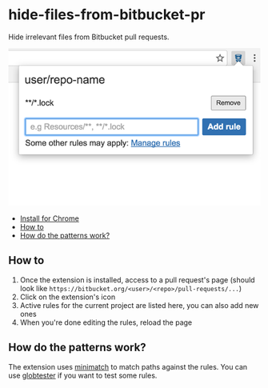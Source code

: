# hide-files-from-bitbucket-pr

Hide irrelevant files from Bitbucket pull requests.

![Extension Screenshot](screenshot.png)

* [Install for Chrome](https://chrome.google.com/webstore/detail/hide-files-from-bitbucket/jkndmdikjlefnimdlpmoembjkppanpaf)
* [How to](#how-to)
* [How do the patterns work?](#how-do-the-patterns-work)

## How to

1. Once the extension is installed, access to a pull request's page (should look like `https://bitbucket.org/<user>/<repo>/pull-requests/...`)
2. Click on the extension's icon
3. Active rules for the current project are listed here, you can also add new ones
4. When you're done editing the rules, reload the page

## How do the patterns work?

The extension uses [minimatch](https://github.com/isaacs/minimatch) to match paths against the rules.
You can use [globtester](http://www.globtester.com/) if you want to test some rules.

